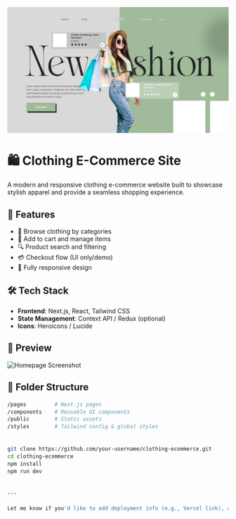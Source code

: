 ![Alt text](./public/client/landingpage.png)

# 🛍️ Clothing E-Commerce Site

A modern and responsive clothing e-commerce website built to showcase stylish apparel and provide a seamless shopping experience.

## 🚀 Features

- 🧥 Browse clothing by categories
- 🛒 Add to cart and manage items
- 🔍 Product search and filtering
- 💳 Checkout flow (UI only/demo)
- 📱 Fully responsive design

## 🛠️ Tech Stack

- **Frontend**: Next.js, React, Tailwind CSS
- **State Management**: Context API / Redux (optional)
- **Icons**: Heroicons / Lucide

## 📸 Preview

![Homepage Screenshot](./assets/screenshot.png)

## 📂 Folder Structure

```bash
/pages         # Next.js pages
/components    # Reusable UI components
/public        # Static assets
/styles        # Tailwind config & global styles


git clone https://github.com/your-username/clothing-ecommerce.git
cd clothing-ecommerce
npm install
npm run dev


---

Let me know if you'd like to add deployment info (e.g., Vercel link), authentication features, or a logo!
```
